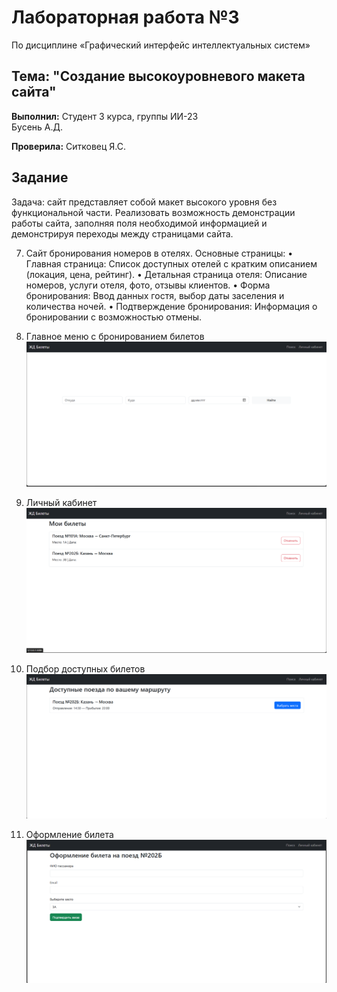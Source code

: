 # Лабораторная работа №3
 По дисциплине «Графический интерфейс интеллектуальных систем»

## Тема: "Создание высокоуровневого макета сайта"

**Выполнил:**
Студент 3 курса, группы ИИ-23  
Бусень А.Д.

**Проверила:**
Ситковец Я.С.

## Задание

Задача: сайт представляет собой макет высокого уровня без
функциональной части. Реализовать возможность демонстрации работы
сайта, заполняя поля необходимой информацией и демонстрируя переходы
между страницами сайта.

7. Сайт бронирования номеров в отелях.
Основные страницы:
• Главная страница: Список доступных отелей с кратким описанием
(локация, цена, рейтинг).
• Детальная страница отеля: Описание номеров, услуги отеля, фото, отзывы
клиентов.
• Форма бронирования: Ввод данных гостя, выбор даты заселения и
количества ночей.
• Подтверждение бронирования: Информация о бронировании с
возможностью отмены. 

1. Главное меню с бронированием билетов
![Меню](images/im1.png)
2. Личный кабинет
![Кабинет](images/im4.png)
3. Подбор доступных билетов 
![Поиск](images/im3.png)
4. Оформление билета
![Оформление](images/im2.png)

